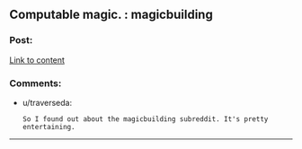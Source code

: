 ## Computable magic. : magicbuilding

### Post:

[Link to content](http://www.reddit.com/r/magicbuilding/comments/1zna38/computable_magic/)

### Comments:

- u/traverseda:
  ```
  So I found out about the magicbuilding subreddit. It's pretty entertaining.
  ```

---

